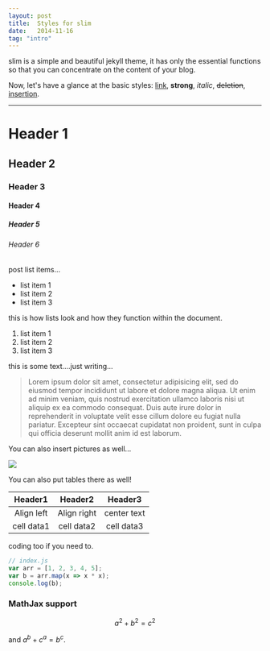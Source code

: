 ```yaml
---
layout: post
title:  Styles for slim
date:   2014-11-16
tag: "intro"
---
```


slim is a simple and beautiful jekyll theme, it has only the essential functions
so that you can concentrate on the content of your blog.

Now, let's have a glance at the basic styles: [link](http://github.com/syaning/vida),
**strong**, *italic*, <del>deletion</del>, <ins>insertion</ins>.

<hr>

# Header 1

## Header 2

### Header 3

#### Header 4

##### Header 5

###### Header 6

post list items...

- list item 1
- list item 2
- list item 3

this is how lists look and how they function within the document.

1. list item 1
2. list item 2
3. list item 3

this is some text....just writing...

> Lorem ipsum dolor sit amet, consectetur adipisicing elit, sed do eiusmod tempor incididunt ut labore et dolore magna aliqua. Ut enim ad minim veniam, quis nostrud exercitation ullamco laboris nisi ut aliquip ex ea commodo consequat. Duis aute irure dolor in reprehenderit in voluptate velit esse cillum dolore eu fugiat nulla pariatur. Excepteur sint occaecat cupidatat non proident, sunt in culpa qui officia deserunt mollit anim id est laborum.

You can also insert pictures as well...

![]({{site.baseurl}}/professional_files/zen_colored.png)

You can also put tables there as well!

|Header1 |Header2  | Header3|
|:---: | :---: | :---:|
|Align left| Align right|center text|
|cell data1|cell data2|cell data3|

coding too if you need to.

```javascript
// index.js
var arr = [1, 2, 3, 4, 5];
var b = arr.map(x => x * x);
console.log(b);
```

### MathJax support

$$
a^2 + b^2 = c^2
$$

and $a^b + c^a = b^c$.
